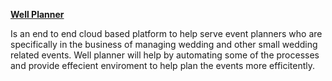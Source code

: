 <b><u>Well Planner</u></b>

Is an end to end cloud based platform to help serve event planners who are specifically in the business of 
managing wedding and other small wedding related events. Well planner will help by automating some of the processes 
and provide effecient enviroment to help plan the events more efficitently.
